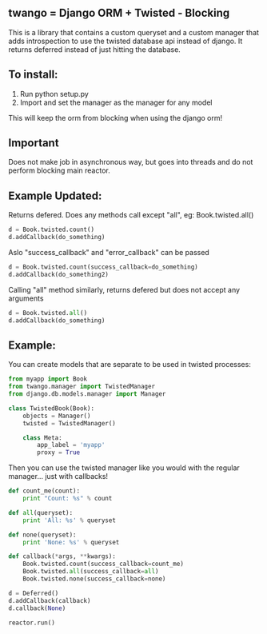 twango = Django ORM + Twisted - Blocking
----------------------------------------
This is a library that contains a custom queryset and a custom manager that adds introspection to use
the twisted database api instead of django.  It returns deferred instead of just hitting the database.

To install:
-----------
1. Run python setup.py
2. Import and set the manager as the manager for any model

This will keep the orm from blocking when using the django orm!

Important
-----------
Does not make job in asynchronous way, but goes into threads and do not perform blocking main reactor.


Example Updated:
--------

Returns defered.
Does any methods call except "all", eg: Book.twisted.all()
```python
d = Book.twisted.count()
d.addCallback(do_something)
```

Aslo "success_callback" and "error_callback" can be passed
```python
d = Book.twisted.count(success_callback=do_something)
d.addCallback(do_something2)
```

Calling "all" method similarly, returns defered but does not accept any arguments
```python
d = Book.twisted.all()
d.addCallback(do_something)
```


Example:
--------
You can create models that are separate to be used in twisted processes:

```python
from myapp import Book
from twango.manager import TwistedManager
from django.db.models.manager import Manager

class TwistedBook(Book):
    objects = Manager()
    twisted = TwistedManager()

    class Meta:
        app_label = 'myapp'
        proxy = True
```

Then you can use the twisted manager like you would with the regular manager... just with callbacks!

```python
def count_me(count):
    print "Count: %s" % count

def all(queryset):
    print 'All: %s' % queryset

def none(queryset):
    print 'None: %s' % queryset

def callback(*args, **kwargs):
    Book.twisted.count(success_callback=count_me)
    Book.twisted.all(success_callback=all)
    Book.twisted.none(success_callback=none)

d = Deferred()
d.addCallback(callback)
d.callback(None)

reactor.run()
```
